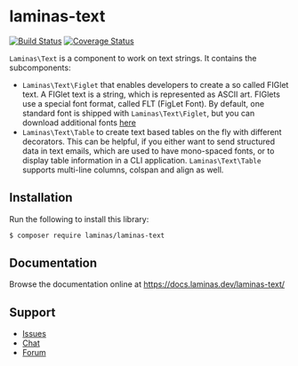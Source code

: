# laminas-text

[![Build Status](https://travis-ci.com/laminas/laminas-text.svg?branch=master)](https://travis-ci.com/laminas/laminas-text)
[![Coverage Status](https://coveralls.io/repos/github/laminas/laminas-text/badge.svg?branch=master)](https://coveralls.io/github/laminas/laminas-text?branch=master)

`Laminas\Text` is a component to work on text strings. It contains the subcomponents:

- `Laminas\Text\Figlet` that enables developers to create a so called FIGlet text.
  A FIGlet text is a string, which is represented as ASCII art. FIGlets use a
  special font format, called FLT (FigLet Font). By default, one standard font is
  shipped with `Laminas\Text\Figlet`, but you can download additional fonts [here](http://www.figlet.org)
- `Laminas\Text\Table` to create text based tables on the fly with different
  decorators. This can be helpful, if you either want to send structured data in
  text emails, which are used to have mono-spaced fonts, or to display table
  information in a CLI application. `Laminas\Text\Table` supports multi-line
  columns, colspan and align as well.

## Installation

Run the following to install this library:

```bash
$ composer require laminas/laminas-text
```

## Documentation

Browse the documentation online at https://docs.laminas.dev/laminas-text/

## Support

* [Issues](https://github.com/laminas/laminas-text/issues/)
* [Chat](https://laminas.dev/chat/)
* [Forum](https://discourse.laminas.dev/)
